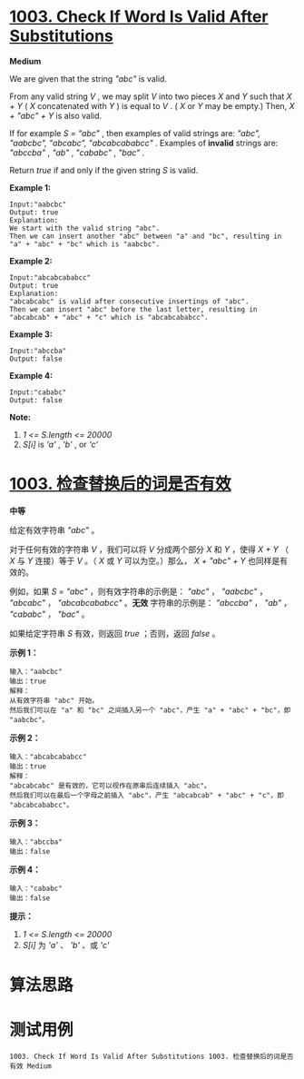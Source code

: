# [1003. Check If Word Is Valid After Substitutions][enTitle]

**Medium**

We are given that the string  *"abc"*  is valid.

From any valid string  *V* , we may split  *V*  into two pieces  *X*  and  *Y*  such that  *X + Y*  ( *X*  concatenated with  *Y* ) is equal to  *V* . ( *X*  or  *Y*  may be empty.) Then,  *X + "abc" + Y*  is also valid.

If for example  *S = "abc"* , then examples of valid strings are:  *"abc", "aabcbc", "abcabc", "abcabcababcc"* . Examples of **invalid**  strings are:  *"abccba"* ,  *"ab"* ,  *"cababc"* ,  *"bac"* .

Return  *true*  if and only if the given string  *S*  is valid.



**Example 1:** 

```
Input:"aabcbc"
Output: true
Explanation: 
We start with the valid string "abc".
Then we can insert another "abc" between "a" and "bc", resulting in "a" + "abc" + "bc" which is "aabcbc".
```


**Example 2:** 

```
Input:"abcabcababcc"
Output: true
Explanation: 
"abcabcabc" is valid after consecutive insertings of "abc".
Then we can insert "abc" before the last letter, resulting in "abcabcab" + "abc" + "c" which is "abcabcababcc".
```


**Example 3:** 

```
Input:"abccba"
Output: false
```


**Example 4:** 

```
Input:"cababc"
Output: false
```









**Note:** 

1.  *1 <= S.length <= 20000*  
2.  *S[i]*  is  *'a'* ,  *'b'* , or  *'c'* 














# [1003. 检查替换后的词是否有效][cnTitle]

**中等**

给定有效字符串  *"abc"* 。

对于任何有效的字符串  *V* ，我们可以将  *V*  分成两个部分  *X*  和  *Y* ，使得  *X + Y* （ *X*  与  *Y*  连接）等于  *V* 。（ *X*  或  *Y*  可以为空。）那么， *X + "abc" + Y*  也同样是有效的。

例如，如果  *S = "abc"* ，则有效字符串的示例是： *"abc"* ， *"aabcbc"* ， *"abcabc"* ， *"abcabcababcc"* 。**无效** 字符串的示例是： *"abccba"* ， *"ab"* ， *"cababc"* ， *"bac"* 。

如果给定字符串  *S*  有效，则返回  *true* ；否则，返回  *false* 。



**示例 1：** 

```
输入："aabcbc"
输出：true
解释：
从有效字符串 "abc" 开始。
然后我们可以在 "a" 和 "bc" 之间插入另一个 "abc"，产生 "a" + "abc" + "bc"，即 "aabcbc"。

```

**示例 2：** 

```
输入："abcabcababcc"
输出：true
解释：
"abcabcabc" 是有效的，它可以视作在原串后连续插入 "abc"。
然后我们可以在最后一个字母之前插入 "abc"，产生 "abcabcab" + "abc" + "c"，即 "abcabcababcc"。

```

**示例 3：** 

```
输入："abccba"
输出：false

```

**示例 4：** 

```
输入："cababc"
输出：false
```



**提示：** 

1.  *1 <= S.length <= 20000*  
2.  *S[i]*  为  *'a'* 、 *'b'* 、或  *'c'* 






# 算法思路

# 测试用例
```
1003. Check If Word Is Valid After Substitutions 1003. 检查替换后的词是否有效 Medium
```

[enTitle]: https://leetcode.com/problems/check-if-word-is-valid-after-substitutions/
[cnTitle]: https://leetcode-cn.com/problems/check-if-word-is-valid-after-substitutions/
